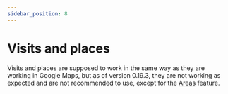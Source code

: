 ```yaml
---
sidebar_position: 8
---
```


# Visits and places

Visits and places are supposed to work in the same way as they are working in Google Maps, but as of version 0.19.3, they are not working as expected and are not recommended to use, except for the [Areas](/docs/features/areas) feature.
